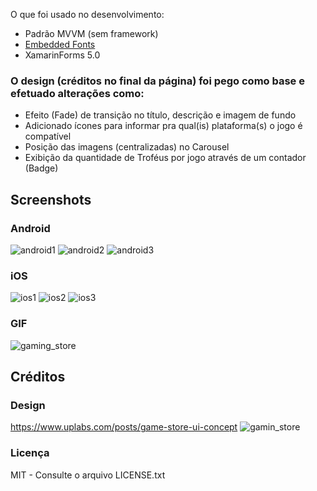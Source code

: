 O que foi usado no desenvolvimento:
- Padrão MVVM (sem framework)
- [Embedded Fonts](https://docs.microsoft.com/en-us/xamarin/xamarin-forms/user-interface/text/fonts)
- XamarinForms 5.0

### O design (créditos no final da página) foi pego como base e efetuado alterações como:
- Efeito (Fade) de transição no título, descrição e imagem de fundo
- Adicionado ícones para informar pra qual(is) plataforma(s) o jogo é compatível
- Posição das imagens (centralizadas) no Carousel
- Exibição da quantidade de Troféus por jogo através de um contador (Badge)

## Screenshots
### Android
![android1](https://user-images.githubusercontent.com/11803107/116822205-f1a9bb80-ab53-11eb-84d3-c6805d9a4b81.jpg)
![android2](https://user-images.githubusercontent.com/11803107/116822213-f9696000-ab53-11eb-8473-8e67ae346fc7.jpg)
![android3](https://user-images.githubusercontent.com/11803107/116822218-01290480-ab54-11eb-9c39-63d10b1ca6eb.jpg)

### iOS
![ios1](https://user-images.githubusercontent.com/11803107/116822488-68938400-ab55-11eb-849c-ca652a5a82b6.PNG)
![ios2](https://user-images.githubusercontent.com/11803107/116822492-721cec00-ab55-11eb-9a35-e545c0f17a58.PNG)
![ios3](https://user-images.githubusercontent.com/11803107/116822496-79dc9080-ab55-11eb-8da6-ea6a8051f443.PNG)

### GIF
![gaming_store](https://user-images.githubusercontent.com/11803107/116822559-e48dcc00-ab55-11eb-9241-0583625fd20e.gif)

## Créditos
### Design
https://www.uplabs.com/posts/game-store-ui-concept
![gamin_store](https://user-images.githubusercontent.com/11803107/116822306-8ca29580-ab54-11eb-9b87-74238ff8f457.png)

### Licença
MIT - Consulte o arquivo LICENSE.txt
